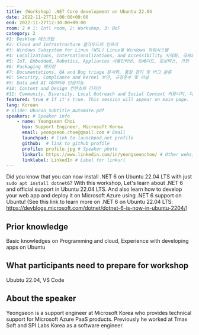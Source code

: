 ```yaml
---
title: (Workshop) .NET Core development on Ubuntu 22.04
date: 2022-11-27T11:00:00+09:00
end: 2022-11-27T12:30:00+09:00
room: 2 # 1: Intl room, 2: Workshop, 3: BoF
category: 2
#1: Desktop 데스크탑
#2: Cloud and Infrastructure 클라우드와 인프라
#3: Windows Subsystem for Linux (WSL) Linux용 Windows 하위시스템
#4: Localizations, Internationalizations, and Accessibility 지역화, 국제화 및 접근성
#5: IoT, Embedded, Robotics, Appliances 사물인터넷, 임베디드, 로보틱스, 가전
#6: Packaging 패키징
#7: Documentations, QA and Bug triage 문서화, 품질 관리 및 버그 분류
#8: Security, Compliance and Kernel 보안, 규정준수 및 커널
#9: Data and AI 데이터와 인공지능
#10: Content and Design 컨텐츠와 디지인
#11: Community, Diversity, Local Outreach and Social Context 커뮤니티, 다양성, 지역 사회 협력과 사회적 관점
featured: true # If it's true. This session will appear on main page.
lang: Korean
# slide: Ubucon_Subtitle_Automate.pdf
speakers: # Speaker info
    - name: Yeongseon Choi
      bio: Support Engineer, Microsoft Korea
      email: yeongseon.choe@gmail.com # Email
      launchpad: # link to launchpad.net profile
      github:  # link to github profile
      profile: profile.jpg # Speaker photo
      linkurl: https://www.linkedin.com/in/yeongseonchoe/ # Other website link url
      linklabel: LinkedIn # Label for linkurl
---
```

Did you know that you can now install .NET 6 on Ubuntu 22.04 LTS with just `sudo apt install dotnet6`?
With this workshop, Let's learn about .NET 6 and official support in Ubuntu 22.04 LTS.
And also learn how to develop your web app and deploy it on Microsoft Azure using .NET 6 support on Ubuntu! 
(See this link to learn more on .NET 6 on Ubuntu 22.04 LTS: https://devblogs.microsoft.com/dotnet/dotnet-6-is-now-in-ubuntu-2204/)

## Prior knowledge
Basic knowledges on Programming and cloud, Experience with developing apps on Ubuntu

## What participants need to prepare for workshop
Ububtu 22.04, VS Code

## About the speaker
Yeongseon is a support engineer at Microsoft Korea who provides technical support for Microsoft Azure PaaS products. Previously he worked at Tmax Soft and SPI Labs Korea as a software engineer.
